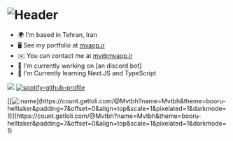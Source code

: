 ![Header](./[header.png])
=============================

* 🌍  I'm based in Tehran, Iran
* 🖥️  See my portfolio at [mvaop.ir](https://mvaop.ir)
* ✉️  You can contact me at [mv@mvaop.ir](mailto:mv@mvaop.ir)
* 🚀  I'm currently working on [an discord bot]
* 🧠  I'm Currently learning Next.JS and TypeScript


![](https://github-profile-trophy.vercel.app/?username=Mvtbh&theme=onestar)
[![spotify-github-profile](https://spotify-github-profile.kittinanx.com/api/view?uid=kge3f8cic2l469eddzp93ie8h&cover_image=true&theme=novatorem&show_offline=true&background_color=000000&interchange=false&bar_color=1cff14&bar_color_cover=true)](https://spotify-github-profile.kittinanx.com/api/view?uid=kge3f8cic2l469eddzp93ie8h&redirect=true)

[[![:name]([https://count.getloli.com/@:name](https://count.getloli.com/@Counter?name=Counter&theme=booru-helltaker&padding=7&offset=0&align=top&scale=1&pixelated=1&darkmode=1))](https://count.getloli.com/@Mvtbh?name=Mvtbh&theme=booru-helltaker&padding=7&offset=0&align=top&scale=1&pixelated=1&darkmode=1)](https://count.getloli.com/@Mvtbh?name=Mvtbh&theme=booru-helltaker&padding=7&offset=0&align=top&scale=1&pixelated=1&darkmode=1)

